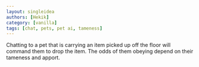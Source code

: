 ```yaml
---
layout: singleidea
authors: [Hekik]
category: [vanilla]
tags: [chat, pets, pet ai, tameness]
---
```

Chatting to a pet that is carrying an item picked up off the floor will command
them to drop the item. The odds of them obeying depend on their tameness and
apport.
